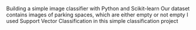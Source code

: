 Building a simple image classifier with Python and Scikit-learn
Our dataset contains images of parking spaces, which are either empty or not empty
I used Support Vector Classification in this simple classification project